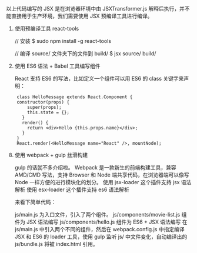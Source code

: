 以上代码编写的 JSX 是在浏览器环境中由 JSXTransformer.js 解释后执行，并不能直接用于生产环境，我们需要使用 JSX 预编译工具进行编译。 


1. 使用预编译工具 react-tools
    
    // 安装
    $ sudo npm install -g react-tools
    
    // 编译 source/ 文件夹下的文件到 build/
    $ jsx source/ build/


7. 使用 ES6 语法 + Babel 工具编写组件

    React 支持 ES6 的写法，比如定义一个组件可以用 ES6 的 class 关键字来声明：
```    
    class HelloMessage extends React.Component {
    constructor(props) {
        super(props);
        this.state = {};
      }
      render() {
        return <div>Hello {this.props.name}</div>;
      }
    }
    React.render(<HelloMessage name="React" />, mountNode);
```
8. 使用 webpack + gulp 丝滑构建

    gulp 的话就不多介绍啦。
    Webpack 是一款新生的前端构建工具，兼容 AMD/CMD 写法，支持 Browser 和 Node 端共享代码，在浏览器端可以像写 Node 一样方便的进行模块化的划分。
    使用 jsx-loader 这个插件支持 jsx 语法解析
    使用 esx-loader 这个插件支持 es6 语法解析
    
    来看下简单代码：
    
    js/main.js 为入口文件，引入了两个组件。
    js/components/movie-list.js 组件为 JSX 语法编写
    js/components/hello.js 组件为 ES6 + JSX 语法编写
    在 js/main.js 中引入两个不同的组件，然后在 webpack.config.js 中指定编译 JSX 和 ES6 的 loader 工具，使用 gulp 监听 js/ 中文件变化，自动编译出的 js/bundle.js 将被 index.html 引用。
    
    
    
    
    
    

    

